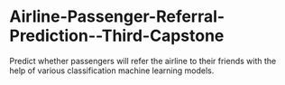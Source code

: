 # Airline-Passenger-Referral-Prediction--Third-Capstone
Predict whether passengers will refer the airline to their friends with the help of various classification machine  learning models.
